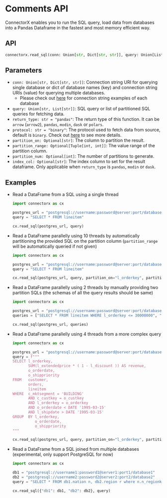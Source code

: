 # Comments API
ConnectorX enables you to run the SQL query, load data from databases into a Pandas Dataframe in the fastest and most memory efficient way.

## API
```python
connectorx.read_sql(conn: Union[str, Dict[str, str]], query: Union[List[str], str], *, return_type: str = "pandas", protocol: str = "binary", partition_on: Optional[str] = None, partition_range: Optional[Tuple[int, int]] = None, partition_num: Optional[int] = None)
```

## Parameters
- `conn: Union[str, Dict[str, str]]`: Connection string URI for querying single database or dict of database names (key) and connection string URIs (value) for querying multiple databases.
  - Please check out [here](https://sfu-db.github.io/connector-x/databases.html) for connection string examples of each database
- `query: Union[str, List[str]]`: SQL query or list of partitioned SQL queries for fetching data.
- `return_type: str = "pandas"`: The return type of this function. It can be `arrow` (`arrow2`), `pandas`, `modin`, `dask` or `polars`.
- `protocol: str = "binary"`: The protocol used to fetch data from source, default is `binary`. Check out [here](./databases.md) to see more details.
- `partition_on: Optional[str]`: The column to partition the result.
- `partition_range: Optional[Tuple[int, int]]`: The value range of the partition column.
- `partition_num: Optional[int]`: The number of partitions to generate.
- `index_col: Optional[str]`: The index column to set for the result dataframe. Only applicable when `return_type` is `pandas`, `modin` or `dask`. 


## Examples
- Read a DataFrame from a SQL using a single thread

  ```python
  import connectorx as cx

  postgres_url = "postgresql://username:password@server:port/database"
  query = "SELECT * FROM lineitem"

  cx.read_sql(postgres_url, query)
  ```

- Read a DataFrame parallelly using 10 threads by automatically partitioning the provided SQL on the partition column (`partition_range` will be automatically  queried if not given)

  ```python
  import connectorx as cx

  postgres_url = "postgresql://username:password@server:port/database"
  query = "SELECT * FROM lineitem"

  cx.read_sql(postgres_url, query, partition_on="l_orderkey", partition_num=10)
  ```

- Read a DataFrame parallelly using 2 threads by manually providing two partition SQLs (the schemas of all the query results should be same)

  ```python
  import connectorx as cx

  postgres_url = "postgresql://username:password@server:port/database"
  queries = ["SELECT * FROM lineitem WHERE l_orderkey <= 30000000", "SELECT * FROM lineitem WHERE l_orderkey > 30000000"]

  cx.read_sql(postgres_url, queries)

  ```
  
- Read a DataFrame parallelly using 4 threads from a more complex query

  ```python
  import connectorx as cx

  postgres_url = "postgresql://username:password@server:port/database"
  query = f"""
  SELECT l_orderkey,
         SUM(l_extendedprice * ( 1 - l_discount )) AS revenue,
         o_orderdate,
         o_shippriority
  FROM   customer,
         orders,
         lineitem
  WHERE  c_mktsegment = 'BUILDING'
         AND c_custkey = o_custkey
         AND l_orderkey = o_orderkey
         AND o_orderdate < DATE '1995-03-15'
         AND l_shipdate > DATE '1995-03-15'
  GROUP  BY l_orderkey,
            o_orderdate,
            o_shippriority 
  """

  cx.read_sql(postgres_url, query, partition_on="l_orderkey", partition_num=4)

  ```

- Read a DataFrame from a SQL joined from multiple databases (experimental, only support PostgreSQL for now)

  ```python
  import connectorx as cx

  db1 = "postgresql://username1:password1@server1:port1/database1"
  db2 = "postgresql://username2:password2@server2:port2/database2"
  query = "SELECT * FROM db1.nation n, db2.region r where n.n_regionkey = r.r_regionkey"

  cx.read_sql({"db1": db1, "db2": db2}, query)

  ```


